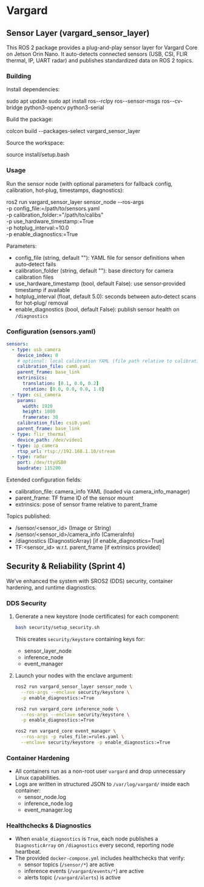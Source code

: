 # Vargard
  
## Sensor Layer (vargard_sensor_layer)

This ROS 2 package provides a plug-and-play sensor layer for Vargard Core on Jetson Orin Nano. It auto-detects connected sensors (USB, CSI, FLIR thermal, IP, UART radar) and publishes standardized data on ROS 2 topics.

### Building

Install dependencies:

  sudo apt update
  sudo apt install ros-<ros-distro>-rclpy ros-<ros-distro>-sensor-msgs ros-<ros-distro>-cv-bridge python3-opencv python3-serial

Build the package:

  colcon build --packages-select vargard_sensor_layer

Source the workspace:

  source install/setup.bash

### Usage

Run the sensor node (with optional parameters for fallback config, calibration, hot‑plug, timestamps, diagnostics):

  ros2 run vargard_sensor_layer sensor_node --ros-args \
    -p config_file:=/path/to/sensors.yaml \
    -p calibration_folder:="/path/to/calibs" \
    -p use_hardware_timestamp:=True \
    -p hotplug_interval:=10.0 \
    -p enable_diagnostics:=True

Parameters:

  - config_file (string, default ""): YAML file for sensor definitions when auto‑detect fails
  - calibration_folder (string, default ""): base directory for camera calibration files
  - use_hardware_timestamp (bool, default False): use sensor‑provided timestamp if available
  - hotplug_interval (float, default 5.0): seconds between auto‑detect scans for hot‑plug/ removal
  - enable_diagnostics (bool, default False): publish sensor health on `/diagnostics`

### Configuration (sensors.yaml)

```yaml
sensors:
  - type: usb_camera
    device_index: 0
    # optional: local calibration YAML (file path relative to calibration_folder or absolute)
    calibration_file: cam0.yaml
    parent_frame: base_link
    extrinsics:
      translation: [0.1, 0.0, 0.2]
      rotation: [0.0, 0.0, 0.0, 1.0]
  - type: csi_camera
    params:
      width: 1920
      height: 1080
      framerate: 30
    calibration_file: csi0.yaml
    parent_frame: base_link
  - type: flir_thermal
    device_path: /dev/video1
  - type: ip_camera
    rtsp_url: rtsp://192.168.1.10/stream
  - type: radar
    port: /dev/ttyUSB0
    baudrate: 115200
```  

Extended configuration fields:
  - calibration_file: camera_info YAML (loaded via camera_info_manager)
  - parent_frame: TF frame ID of the sensor mount
  - extrinsics: pose of sensor frame relative to parent_frame

Topics published:
  - /sensor/<sensor_id> (Image or String)
  - /sensor/<sensor_id>/camera_info (CameraInfo)
  - /diagnostics (DiagnosticArray) [if enable_diagnostics=True]
  - TF:<sensor_id> w.r.t. parent_frame [if extrinsics provided]
  
## Security & Reliability (Sprint 4)

We’ve enhanced the system with SROS2 (DDS) security, container hardening, and runtime diagnostics.

### DDS Security

1. Generate a new keystore (node certificates) for each component:

   ```bash
   bash security/setup_security.sh
   ```

   This creates `security/keystore` containing keys for:
   - sensor_layer_node
   - inference_node
   - event_manager

2. Launch your nodes with the enclave argument:

   ```bash
   ros2 run vargard_sensor_layer sensor_node \
     --ros-args --enclave security/keystore \
     -p enable_diagnostics:=True

   ros2 run vargard_core inference_node \
     --ros-args --enclave security/keystore \
     -p enable_diagnostics:=True

   ros2 run vargard_core event_manager \
     --ros-args -p rules_file:=rules.yaml \
     --enclave security/keystore -p enable_diagnostics:=True
   ```

### Container Hardening

- All containers run as a non-root user `vargard` and drop unnecessary Linux capabilities.
- Logs are written in structured JSON to `/var/log/vargard/` inside each container:
  - sensor_node.log
  - inference_node.log
  - event_manager.log

### Healthchecks & Diagnostics

- When `enable_diagnostics` is `True`, each node publishes a `DiagnosticArray` on `/diagnostics` every second, reporting node heartbeat.
- The provided `docker-compose.yml` includes healthchecks that verify:
  - sensor topics (`/sensor/*`) are active
  - inference events (`/vargard/events/*`) are active
  - alerts topic (`/vargard/alerts`) is active
